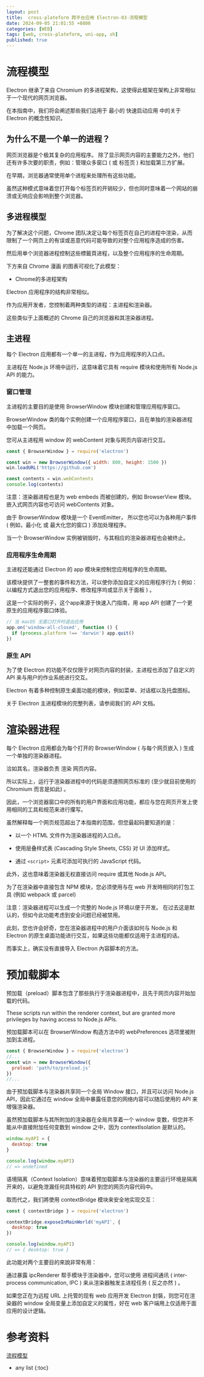 ```yaml
---
layout: post
title:  cross-plateform 跨平台应用 Electron-03-流程模型
date: 2024-09-05 21:01:55 +0800
categories: [WEB]
tags: [web, cross-plateform, uni-app, sh]
published: true
---
```


# 流程模型

Electron 继承了来自 Chromium 的多进程架构，这使得此框架在架构上非常相似于一个现代的网页浏览器。 

在本指南中，我们将会阐述那些我们运用于 最小的 快速启动应用 中的关于 Electron 的概念性知识。

## 为什么不是一个单一的进程？

网页浏览器是个极其复杂的应用程序。 除了显示网页内容的主要能力之外，他们还有许多次要的职责，例如：管理众多窗口 ( 或 标签页 ) 和加载第三方扩展。

在早期，浏览器通常使用单个进程来处理所有这些功能。 

虽然这种模式意味着您打开每个标签页的开销较少，但也同时意味着一个网站的崩溃或无响应会影响到整个浏览器。

## 多进程模型

为了解决这个问题，Chrome 团队决定让每个标签页在自己的进程中渲染，从而限制了一个网页上的有误或恶意代码可能导致的对整个应用程序造成的伤害。 

然后用单个浏览器进程控制这些標籤頁进程，以及整个应用程序的生命周期。 

下方来自 Chrome 漫画 的图表可视化了此模型：

- Chrome的多进程架构

Electron 应用程序的结构非常相似。 

作为应用开发者，您控制着两种类型的进程：主进程和渲染器。 

这些类似于上面概述的 Chrome 自己的浏览器和其渲染器进程。

## 主进程

每个 Electron 应用都有一个单一的主进程，作为应用程序的入口点。 

主进程在 Node.js 环境中运行，这意味着它具有 require 模块和使用所有 Node.js API 的能力。

### 窗口管理

主进程的主要目的是使用 BrowserWindow 模块创建和管理应用程序窗口。

BrowserWindow 类的每个实例创建一个应用程序窗口，且在单独的渲染器进程中加载一个网页。 

您可从主进程用 window 的 webContent 对象与网页内容进行交互。

```js
const { BrowserWindow } = require('electron')

const win = new BrowserWindow({ width: 800, height: 1500 })
win.loadURL('https://github.com')

const contents = win.webContents
console.log(contents)
```

注意：渲染器进程也是为 web embeds 而被创建的，例如 BrowserView 模块。 嵌入式网页内容也可访问 webContents 对象。

由于 BrowserWindow 模块是一个 EventEmitter， 所以您也可以为各种用户事件 ( 例如，最小化 或 最大化您的窗口 ) 添加处理程序。

当一个 BrowserWindow 实例被销毁时，与其相应的渲染器进程也会被终止。

### 应用程序生命周期

主进程还能通过 Electron 的 app 模块来控制您应用程序的生命周期。 

该模块提供了一整套的事件和方法，可以使你添加自定义的应用程序行为 ( 例如：以编程方式退出您的应用程序、修改程序坞或显示关于面板 ) 。

这是一个实际的例子，这个app来源于快速入门指南，用 app API 创建了一个更原生的应用程序窗口体验。

```js
// 当 macOS 无窗口打开时退出应用
app.on('window-all-closed', function () {
  if (process.platform !== 'darwin') app.quit()
})
```

### 原生 API

为了使 Electron 的功能不仅仅限于对网页内容的封装，主进程也添加了自定义的 API 来与用户的作业系统进行交互。 

Electron 有着多种控制原生桌面功能的模块，例如菜单、对话框以及托盘图标。

关于 Electron 主进程模块的完整列表，请参阅我们的 API 文档。

# 渲染器进程

每个 Electron 应用都会为每个打开的 BrowserWindow ( 与每个网页嵌入 ) 生成一个单独的渲染器进程。 

洽如其名，渲染器负责 渲染 网页内容。 

所以实际上，运行于渲染器进程中的代码是须遵照网页标准的 (至少就目前使用的 Chromium 而言是如此) 。

因此，一个浏览器窗口中的所有的用户界面和应用功能，都应与您在网页开发上使用相同的工具和规范来进行攥写。

虽然解释每一个网页规范超出了本指南的范围，但您最起码要知道的是：

- 以一个 HTML 文件作为渲染器进程的入口点。

- 使用层叠样式表 (Cascading Style Sheets, CSS) 对 UI 添加样式。

- 通过 `<script>` 元素可添加可执行的 JavaScript 代码。

此外，这也意味着渲染器无权直接访问 require 或其他 Node.js API。 

为了在渲染器中直接包含 NPM 模块，您必须使用与在 web 开发時相同的打包工具 (例如 webpack 或 parcel)

注意：渲染器进程可以生成一个完整的 Node.js 环境以便于开发。 在过去这是默认的，但如今此功能考虑到安全问题已经被禁用。

此刻，您也许会好奇，您在渲染器进程中的用户介面该如何与 Node.js 和 Electron 的原生桌面功能进行交互，如果这些功能都仅适用于主进程的话。 

而事实上，确实没有直接导入 Electron 內容脚本的方法。

# 预加载脚本

预加载（preload）脚本包含了那些执行于渲染器进程中，且先于网页内容开始加载的代码。 

These scripts run within the renderer context, but are granted more privileges by having access to Node.js APIs.

预加载脚本可以在 BrowserWindow 构造方法中的 webPreferences 选项里被附加到主进程。

```js
const { BrowserWindow } = require('electron')
//...
const win = new BrowserWindow({
  preload: 'path/to/preload.js'
})
//...
```

由于预加载脚本与渲染器共享同一个全局 Window 接口，并且可以访问 Node.js API，因此它通过在 window 全局中暴露任意您的网络内容可以随后使用的 API 来增强渲染器。

虽然预加载脚本与其所附加的渲染器在全局共享着一个 window 变数，但您并不能从中直接附加任何变数到 window 之中，因为 contextIsolation 是默认的。

```js
window.myAPI = {
  desktop: true
}

console.log(window.myAPI)
// => undefined
```

语境隔离（Context Isolation）意味着预加载脚本与渲染器的主要运行环境是隔离开来的，以避免泄漏任何具特权的 API 到您的网页内容代码中。

取而代之，我们將使用 contextBridge 模块来安全地实现交互：

```js
const { contextBridge } = require('electron')

contextBridge.exposeInMainWorld('myAPI', {
  desktop: true
})

console.log(window.myAPI)
// => { desktop: true }
```

此功能对两个主要目的來說非常有用：

通过暴露 ipcRenderer 帮手模块于渲染器中，您可以使用 进程间通讯 ( inter-process communication, IPC ) 来从渲染器触发主进程任务 ( 反之亦然 ) 。

如果您正在为远程 URL 上托管的现有 web 应用开发 Electron 封裝，则您可在渲染器的 window 全局变量上添加自定义的属性，好在 web 客户端用上仅适用于面应用的设计逻辑。

# 参考资料

[流程模型](https://www.electronjs.org/docs/tutorial/process-model)

* any list
{:toc}